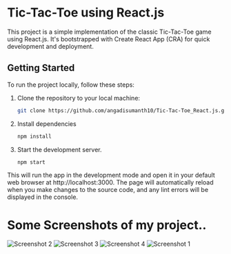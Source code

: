
# Tic-Tac-Toe using React.js

This project is a simple implementation of the classic Tic-Tac-Toe game using React.js. It's bootstrapped with Create React App (CRA) for quick development and deployment.

## Getting Started

To run the project locally, follow these steps:

1. Clone the repository to your local machine:

   ```bash
   git clone https://github.com/angadisumanth10/Tic-Tac-Toe_React.js.git
   

2. Install dependencies
   ```bash
   npm install
   
3. Start the development server.
   ```bash
   npm start

This will run the app in the development mode and open it in your default web browser at http://localhost:3000. The page will automatically reload when you make changes to the source code, and any lint errors will be displayed in the console.

# Some Screenshots of my project..


![Screenshot 2](https://github.com/angadisumanth10/Tic-Tac-Toe_React.js/assets/91518618/4cc8b06b-0a04-4fa3-bbc7-068f148f17bc)
![Screenshot 3](https://github.com/angadisumanth10/Tic-Tac-Toe_React.js/assets/91518618/18e68d85-cf95-45e6-885c-74a3e9fc0123)
![Screenshot 4](https://github.com/angadisumanth10/Tic-Tac-Toe_React.js/assets/91518618/6ff574f1-518d-4051-9081-863c30eeaf53)
![Screenshot 1](https://github.com/angadisumanth10/Tic-Tac-Toe_React.js/assets/91518618/55023c01-ca08-4dfa-bef9-531d4bc097eb)

